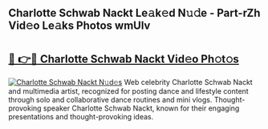 ## Charlotte Schwab Nackt Le𝚊k𝚎d N𝚞𝚍e - Part-rZh Vid𝚎o Le𝚊ks Photos wmUlv

# <h2><a href="http://fb7zf75.evod.top/?m=Charlotte+Schwab+Nackt">🔗 👉🔴 Charlotte Schwab Nackt Vid𝚎o Ph𝚘t𝚘s</a></h2>

[![Charlotte Schwab Nackt N𝚞d𝚎s](https://i.imgur.com/8V9OHl7.gif)](http://fb7zf75.evod.top/?m=Charlotte+Schwab+Nackt)
Web celebrity Charlotte Schwab Nackt and multimedia artist, recognized for posting dance and lifestyle content through solo and collaborative dance routines and mini vlogs. Thought-provoking speaker Charlotte Schwab Nackt, known for their engaging presentations and thought-provoking ideas. 
